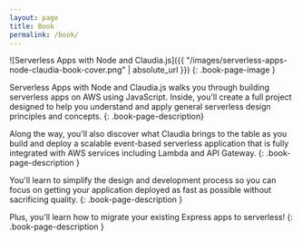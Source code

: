 ```yaml
---
layout: page
title: Book
permalink: /book/
---
```


![Serverless Apps with Node and Claudia.js]({{ "/images/serverless-apps-node-claudia-book-cover.png" | absolute_url }})
{: .book-page-image } 

Serverless Apps with Node and Claudia.js walks you through building serverless apps on AWS using JavaScript. Inside, you'll create a full project designed to help you understand and apply general serverless design principles and concepts.
{: .book-page-description}

Along the way, you'll also discover what Claudia brings to the table as you build and deploy a scalable event-based serverless application that is fully integrated with AWS services including Lambda and API Gateway.
{: .book-page-description }

You'll learn to simplify the design and development process so you can focus on getting your application deployed as fast as possible without sacrificing quality. 
{: .book-page-description }

Plus, you'll learn how to migrate your existing Express apps to serverless!
{: .book-page-description }


